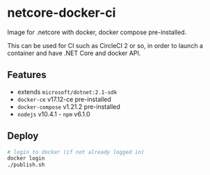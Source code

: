 # netcore-docker-ci
Image for .netcore with docker, docker compose pre-installed.

This can be used for CI such as CircleCI 2 or so, in order to launch a container and have .NET Core and docker API.

## Features

 - extends `microsoft/dotnet:2.1-sdk`
 - `docker-ce` v17.12-ce pre-installed
 - `docker-compose` v1.21.2 pre-installed
 - `nodejs` v10.4.1 - `npm` v6.1.0

## Deploy

```bash
# login to docker (if not already logged in)
docker login
./publish.sh
```